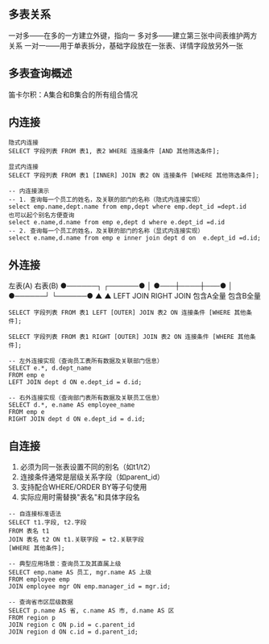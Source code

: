 ## 多表关系
一对多——在多的一方建立外键，指向一
多对多——建立第三张中间表维护两方关系
一对一——用于单表拆分，基础字段放在一张表、详情字段放另外一张

## 多表查询概述
笛卡尔积：A集合和B集合的所有组合情况

## 内连接
```mysql
隐式内连接
SELECT 字段列表 FROM 表1, 表2 WHERE 连接条件 [AND 其他筛选条件];

显式内连接
SELECT 字段列表 FROM 表1 [INNER] JOIN 表2 ON 连接条件 [WHERE 其他筛选条件];

-- 内连接演示 
-- 1. 查询每一个员工的姓名，及关联的部门的名称（隐式内连接实现） 
select emp.name,dept.name from emp,dept where emp.dept_id =dept.id
也可以起个别名方便查询
select e.name,d.name from emp e,dept d where e.dept_id =d.id
-- 2. 查询每一个员工的姓名，及关联的部门的名称（显式内连接实现）
select e.name,d.name from emp e inner join dept d on  e.dept_id =d.id;

```

## 外连接 
左表(A)        右表(B)
   ●──────┐    ┌──────●
   │  ●───┼────┼───●  │
   ●──────┘    └──────●
   ▲                  ▲
LEFT JOIN          RIGHT JOIN
包含A全量          包含B全量

```mysql
SELECT 字段列表 FROM 表1 LEFT [OUTER] JOIN 表2 ON 连接条件 [WHERE 其他条件];

SELECT 字段列表 FROM 表1 RIGHT [OUTER] JOIN 表2 ON 连接条件 [WHERE 其他条件];

-- 左外连接实现（查询员工表所有数据及关联部门信息）
SELECT e.*, d.dept_name 
FROM emp e 
LEFT JOIN dept d ON e.dept_id = d.id;

-- 右外连接实现（查询部门表所有数据及关联员工信息）
SELECT d.*, e.name AS employee_name
FROM emp e 
RIGHT JOIN dept d ON e.dept_id = d.id;
```

## 自连接
1. 必须为同一张表设置不同的别名（如t1/t2）
2. 连接条件通常是层级关系字段（如parent_id）
3. 支持配合WHERE/ORDER BY等子句使用
4. 实际应用时需替换"表名"和具体字段名
```mysql
-- 自连接标准语法
SELECT t1.字段, t2.字段
FROM 表名 t1
JOIN 表名 t2 ON t1.关联字段 = t2.关联字段
[WHERE 其他条件];

-- 典型应用场景：查询员工及其直属上级
SELECT emp.name AS 员工, mgr.name AS 上级
FROM employee emp
JOIN employee mgr ON emp.manager_id = mgr.id;

-- 查询省市区层级数据
SELECT p.name AS 省, c.name AS 市, d.name AS 区
FROM region p
JOIN region c ON p.id = c.parent_id
JOIN region d ON c.id = d.parent_id;
```
